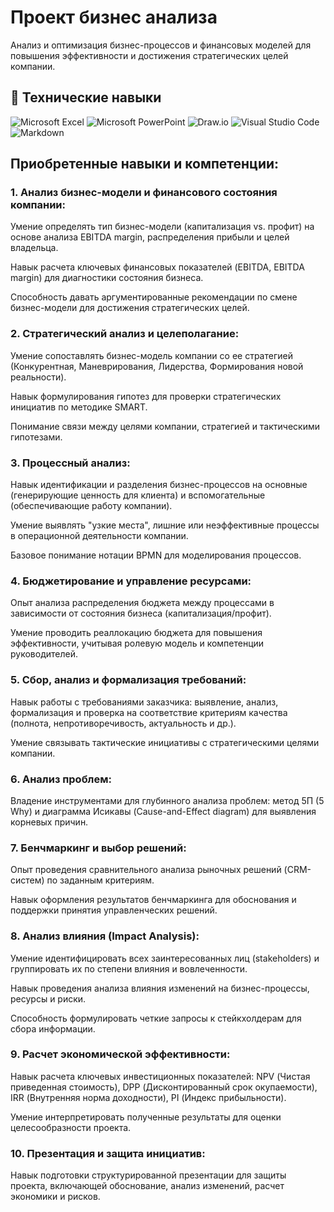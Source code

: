 # Проект бизнес анализа
Анализ и оптимизация бизнес-процессов и финансовых моделей для повышения эффективности и достижения стратегических целей компании.

## 💼 Технические навыки
![Microsoft Excel](https://img.shields.io/badge/Microsoft_Excel-217346?style=for-the-badge&logo=microsoft-excel&logoColor=white)
![Microsoft PowerPoint](https://img.shields.io/badge/Microsoft_PowerPoint-B7472A?style=for-the-badge&logo=microsoft-powerpoint&logoColor=white)
![Draw.io](https://img.shields.io/badge/draw.io-%2523F08705.svg?style=for-the-badge&logo=diagramsdotnet&logoColor=white)
![Visual Studio Code](https://img.shields.io/badge/Visual%20Studio%20Code-0078d7.svg?style=for-the-badge&logo=visual-studio-code&logoColor=white)
![Markdown](https://img.shields.io/badge/markdown-%23000000.svg?style=for-the-badge&logo=markdown&logoColor=white)

## Приобретенные навыки и компетенции:
### 1. Анализ бизнес-модели и финансового состояния компании:

Умение определять тип бизнес-модели (капитализация vs. профит) на основе анализа EBITDA margin, распределения прибыли и целей владельца.

Навык расчета ключевых финансовых показателей (EBITDA, EBITDA margin) для диагностики состояния бизнеса.

Способность давать аргументированные рекомендации по смене бизнес-модели для достижения стратегических целей.

### 2. Стратегический анализ и целеполагание:

Умение сопоставлять бизнес-модель компании со ее стратегией (Конкурентная, Маневрирования, Лидерства, Формирования новой реальности).

Навык формулирования гипотез для проверки стратегических инициатив по методике SMART.

Понимание связи между целями компании, стратегией и тактическими гипотезами.

### 3. Процессный анализ:

Навык идентификации и разделения бизнес-процессов на основные (генерирующие ценность для клиента) и вспомогательные (обеспечивающие работу компании).

Умение выявлять "узкие места", лишние или неэффективные процессы в операционной деятельности компании.

Базовое понимание нотации BPMN для моделирования процессов.

### 4. Бюджетирование и управление ресурсами:

Опыт анализа распределения бюджета между процессами в зависимости от состояния бизнеса (капитализация/профит).

Умение проводить реаллокацию бюджета для повышения эффективности, учитывая ролевую модель и компетенции руководителей.

### 5. Сбор, анализ и формализация требований:

Навык работы с требованиями заказчика: выявление, анализ, формализация и проверка на соответствие критериям качества (полнота, непротиворечивость, актуальность и др.).

Умение связывать тактические инициативы с стратегическими целями компании.

### 6. Анализ проблем:

Владение инструментами для глубинного анализа проблем: метод 5П (5 Why) и диаграмма Исикавы (Cause-and-Effect diagram) для выявления корневых причин.

### 7. Бенчмаркинг и выбор решений:

Опыт проведения сравнительного анализа рыночных решений (CRM-систем) по заданным критериям.

Навык оформления результатов бенчмаркинга для обоснования и поддержки принятия управленческих решений.

### 8. Анализ влияния (Impact Analysis):

Умение идентифицировать всех заинтересованных лиц (stakeholders) и группировать их по степени влияния и вовлеченности.

Навык проведения анализа влияния изменений на бизнес-процессы, ресурсы и риски.

Способность формулировать четкие запросы к стейкхолдерам для сбора информации.

### 9. Расчет экономической эффективности:

Навык расчета ключевых инвестиционных показателей: NPV (Чистая приведенная стоимость), DPP (Дисконтированный срок окупаемости), IRR (Внутренняя норма доходности), PI (Индекс прибыльности).

Умение интерпретировать полученные результаты для оценки целесообразности проекта.

### 10. Презентация и защита инициатив:

Навык подготовки структурированной презентации для защиты проекта, включающей обоснование, анализ изменений, расчет экономики и рисков.
